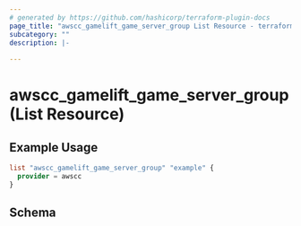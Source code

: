 ```yaml
---
# generated by https://github.com/hashicorp/terraform-plugin-docs
page_title: "awscc_gamelift_game_server_group List Resource - terraform-provider-awscc"
subcategory: ""
description: |-
  
---
```


# awscc_gamelift_game_server_group (List Resource)



## Example Usage

```terraform
list "awscc_gamelift_game_server_group" "example" {
  provider = awscc
}
```

<!-- schema generated by tfplugindocs -->
## Schema
